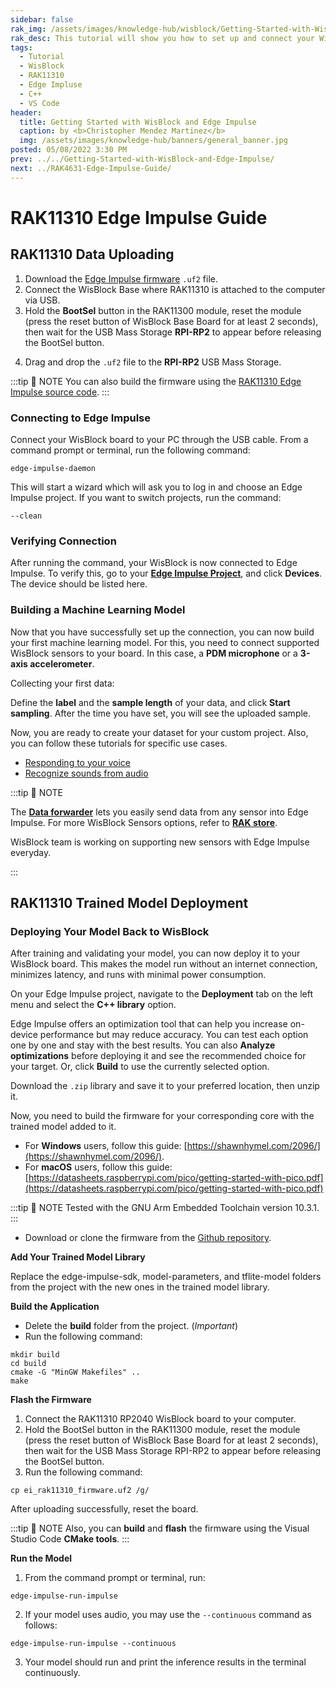 ```yaml
---
sidebar: false
rak_img: /assets/images/knowledge-hub/wisblock/Getting-Started-with-WisBlock-and-Edge-Impulse/wisblock-edgeimpulse.jpg
rak_desc: This tutorial will show you how to set up and connect your WisBlock to Edge Impulse, which includes but is not limited to RAK11310, RAK4631, and RAK11200.
tags:
  - Tutorial
  - WisBlock
  - RAK11310
  - Edge Impluse
  - C++
  - VS Code
header:
  title: Getting Started with WisBlock and Edge Impulse
  caption: by <b>Christopher Mendez Martinez</b>
  img: /assets/images/knowledge-hub/banners/general_banner.jpg
posted: 05/08/2022 3:30 PM
prev: ../../Getting-Started-with-WisBlock-and-Edge-Impulse/
next: ../RAK4631-Edge-Impulse-Guide/
---
```


# RAK11310 Edge Impulse Guide

## RAK11310 Data Uploading 

1. Download the [Edge Impulse firmware](https://github.com/mcmchris/wisblock-edge-impulse/releases/tag/v.1.0.0) `.uf2` file.
2. Connect the WisBlock Base where RAK11310 is attached to the computer via USB.
3. Hold the **BootSel** button in the RAK11300 module, reset the module (press the reset button of WisBlock Base Board for at least 2 seconds), then wait for the USB Mass Storage **RPI-RP2** to appear before releasing the BootSel button.


<rk-img
  src="/assets/images/knowledge-hub/wisblock/Getting-Started-with-WisBlock-and-Edge-Impulse/rak11310/rak11300.png"
  width="40%"
  caption="RAK11310 (RP2040) BootSel button"
/>


4. Drag and drop the `.uf2` file to the **RPI-RP2** USB Mass Storage.

<rk-img
  src="/assets/images/knowledge-hub/wisblock/Getting-Started-with-WisBlock-and-Edge-Impulse/rak11310/firmware-update.png"
  width="90%"
  caption="Firmware update process for RAK11310"
/>

:::tip 📝 NOTE
You can also build the firmware using the [RAK11310 Edge Impulse source code](https://github.com/mcmchris/wisblock-edge-impulse).
:::


### Connecting to Edge Impulse 

Connect your WisBlock board to your PC through the USB cable. From a command prompt or terminal, run the following command:

```
edge-impulse-daemon
```

This will start a wizard which will ask you to log in and choose an Edge Impulse project. If you want to switch projects, run the command:

```
--clean
```

### Verifying Connection 

After running the command, your WisBlock is now connected to Edge Impulse. To verify this, go to your [**Edge Impulse Project**](https://studio.edgeimpulse.com/studio/select-project?autoredirect=1), and click **Devices**. The device should be listed here.


<rk-img
  src="/assets/images/knowledge-hub/wisblock/Getting-Started-with-WisBlock-and-Edge-Impulse/rak11310/devices.png"
  width="100%"
  caption="Registered devices"
/>


### Building a Machine Learning Model 

Now that you have successfully set up the connection, you can now build your first machine learning model.
For this, you need to connect supported WisBlock sensors to your board. In this case, a **PDM microphone** or a **3-axis accelerometer**.

<rk-img
  src="/assets/images/knowledge-hub/wisblock/Getting-Started-with-WisBlock-and-Edge-Impulse/rak11310/pdm.png"
  width="50%"
  caption="PDM microphone"
/>

<rk-img
  src="/assets/images/knowledge-hub/wisblock/Getting-Started-with-WisBlock-and-Edge-Impulse/rak11310/3-axis.png"
  width="50%"
  caption="3-axis accelerometer"
/>

Collecting your first data:

<rk-img
  src="/assets/images/knowledge-hub/wisblock/Getting-Started-with-WisBlock-and-Edge-Impulse/rak11310/pdm-selected.png"
  width="60%"
  caption="PDM microphone selected"
/>

<rk-img
  src="/assets/images/knowledge-hub/wisblock/Getting-Started-with-WisBlock-and-Edge-Impulse/rak11310/3-axis-selected.png"
  width="60%"
  caption="3-axis accelerometer selected"
/>


Define the **label** and the **sample length** of your data, and click **Start sampling**. After the time you have set, you will see the uploaded sample.


<rk-img
  src="/assets/images/knowledge-hub/wisblock/Getting-Started-with-WisBlock-and-Edge-Impulse/rak11310/imu-data.png"
  width="70%"
  caption="Data from the IMU"
/>


<rk-img
  src="/assets/images/knowledge-hub/wisblock/Getting-Started-with-WisBlock-and-Edge-Impulse/rak11310/mic-data.png"
  width="70%"
  caption="Data from the microphone"
/>

Now, you are ready to create your dataset for your custom project. Also, you can follow these tutorials for specific use cases.

- [Responding to your voice](https://docs.edgeimpulse.com/docs/tutorials/responding-to-your-voice)
- [Recognize sounds from audio](https://docs.edgeimpulse.com/docs/tutorials/audio-classification)

:::tip 📝 NOTE

The [**Data forwarder**](https://docs.edgeimpulse.com/docs/edge-impulse-cli/cli-data-forwarder) lets you easily send data from any sensor into Edge Impulse. For more WisBlock Sensors options, refer to [**RAK store**](https://store.rakwireless.com/collections/wisblock-sensor). 

WisBlock team is working on supporting new sensors with Edge Impulse everyday.

:::


## RAK11310 Trained Model Deployment

### Deploying Your Model Back to WisBlock 

After training and validating your model, you can now deploy it to your WisBlock board. This makes the model run without an internet connection, minimizes latency, and runs with minimal power consumption.

On your Edge Impulse project, navigate to the **Deployment** tab on the left menu and select the **C++ library** option.


<rk-img
  src="/assets/images/knowledge-hub/wisblock/Getting-Started-with-WisBlock-and-Edge-Impulse/rak11310/library.png"
  width="70%"
  caption="C++ library"
/>


Edge Impulse offers an optimization tool that can help you increase on-device performance but may reduce accuracy. You can test each option one by one and stay with the best results. You can also **Analyze optimizations** before deploying it and see the recommended choice for your target. Or, click **Build** to use the currently selected option.


<rk-img
  src="/assets/images/knowledge-hub/wisblock/Getting-Started-with-WisBlock-and-Edge-Impulse/rak11310/model-optimization.png"
  width="80%"
  caption="EON compiler option for model optimization"
/>


<rk-img
  src="/assets/images/knowledge-hub/wisblock/Getting-Started-with-WisBlock-and-Edge-Impulse/rak11310/save.png"
  width="65%"
  caption="Save the project"
/>


<rk-img
  src="/assets/images/knowledge-hub/wisblock/Getting-Started-with-WisBlock-and-Edge-Impulse/rak11310/build.png"
  width="65%"
  caption="Building the Arduino library"
/>



Download the `.zip` library and save it to your preferred location, then unzip it.

<rk-img
  src="/assets/images/knowledge-hub/wisblock/Getting-Started-with-WisBlock-and-Edge-Impulse/rak11310/unzip.png"
  width="65%"
  caption="Unzipping the library"
/>


Now, you need to build the firmware for your corresponding core with the trained model added to it.

- For **Windows** users, follow this guide: [https://shawnhymel.com/2096/](https://shawnhymel.com/2096/).
- For **macOS** users, follow this guide: [https://datasheets.raspberrypi.com/pico/getting-started-with-pico.pdf](https://datasheets.raspberrypi.com/pico/getting-started-with-pico.pdf) 


:::tip 📝 NOTE
Tested with the GNU Arm Embedded Toolchain version 10.3.1.
:::

- Download or clone the firmware from the [Github repository](https://github.com/mcmchris/wisblock-edge-impulse).


<b> Add Your Trained Model Library </b>

Replace the edge-impulse-sdk, model-parameters, and tflite-model folders from the project with the new ones in the trained model library.

<rk-img
  src="/assets/images/knowledge-hub/wisblock/Getting-Started-with-WisBlock-and-Edge-Impulse/rak11310/delete.png"
  width="80%"
  caption="Delete the three (3) old folders"
/>

<rk-img
  src="/assets/images/knowledge-hub/wisblock/Getting-Started-with-WisBlock-and-Edge-Impulse/rak11310/copy-paste.jpg"
  width="80%"
  caption="Copy and paste the trained model folders"
/>


<b> Build the Application </b>

- Delete the **build** folder from the project. (*Important*)
- Run the following command:

```
mkdir build
cd build
cmake -G "MinGW Makefiles" ..
make
```


<b> Flash the Firmware </b>

1. Connect the RAK11310 RP2040 WisBlock board to your computer.
2. Hold the BootSel button in the RAK11300 module, reset the module (press the reset button of WisBlock Base Board for at least 2 seconds), then wait for the USB Mass Storage RPI-RP2 to appear before releasing the BootSel button.
3. Run the following command:

```
cp ei_rak11310_firmware.uf2 /g/
```

After uploading successfully, reset the board.


:::tip 📝 NOTE
Also, you can **build** and **flash** the firmware using the Visual Studio Code **CMake tools**.
:::

<b> Run the Model </b>

1. From the command prompt or terminal, run:

```
edge-impulse-run-impulse
```

2. If your model uses audio, you may use the `--continuous` command as follows:

```
edge-impulse-run-impulse --continuous
```

3. Your model should run and print the inference results in the terminal continuously.


<rk-img
  src="/assets/images/knowledge-hub/wisblock/Getting-Started-with-WisBlock-and-Edge-Impulse/rak11310/terminal.png"
  width="70%"
  caption="Continuous inference results"
/>
